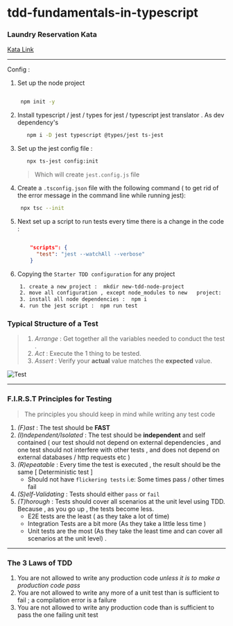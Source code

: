# tdd-fundamentals-in-typescript

### Laundry Reservation Kata

[Kata Link](https://www.tddbuddy.com/katas/laundry-reservation.html)


---

Config : 

1. Set up the node project 
  
    ```bash

     npm init -y

    ```
1. Install typescript / jest / types for jest / typescript jest translator . As dev dependency's
    
    ```bash
       npm i -D jest typescript @types/jest ts-jest
    ```
1. Set up the jest config file :
   
   ```bash
      npx ts-jest config:init
   ```
   > Which will create `jest.config.js` file
1. Create a `.tsconfig.json` file with the following command ( to get rid of the error message in the command line  while running jest):
     
     ```bash
      npx tsc --init
     ```
1. Next set up a script to run tests every time there is a change in the code : 
    
    ```json

        "scripts": {
          "test": "jest --watchAll --verbose"
        }

    ```
1. Copying the `Starter TDD configuration` for any project 
   
  ```bash
      1. create a new project :  mkdir new-tdd-node-project 
      2. move all configuration , except node_modules to new   project:   mv  ../tdd2/*.* ./    
      3. install all node dependencies :  npm i 
      4. run the jest script :  npm run test
   ```


### Typical Structure of a Test
> 1. _Arrange_ :  Get together all the variables needed to conduct the test .
> 1. _Act_ : Execute the 1 thing to be tested.
> 1. _Assert_ : Verify your **actual** value matches the **expected** value.

![Test](./pictures/structure-of-test.jpg)

---

### F.I.R.S.T Principles for Testing 

> The principles you should keep in mind while writing any test code

1. _(F)ast_ : The test should be **FAST**
1. _(I)ndependent/Isolated_ : The test should be **independent** and self contained ( our test should not depend on external dependencies , and one test should not interfere with other tests , and does not depend on external databases / http requests etc )
1. _(R)epeatable_ : Every time the test is executed , the result should be the same [ Deterministic test ]   
    - Should not have `flickering tests` i.e: Some times pass / other times fail
1. _(S)elf-Validating_ : Tests should either `pass` or `fail`
1. _(T)horough_ : Tests should  cover all scenarios at the unit level using TDD. Because , as you go up , the tests become less.     
    + E2E tests are the least ( as they take a lot of time)     
    +  Integration Tests are a bit more (As they take a little less time )   
    + Unit tests are the most (As they take the least time and can cover all scenarios at the unit level) .


---

### The 3 Laws of TDD

1. You are not allowed to write any production code _unless it is to make a production code pass_
1. You are not allowed to write any more of a  unit test than is sufficient to fail ; a compilation error is a failure
1. You are not allowed to write any production code than is sufficient to pass the one failing unit test
